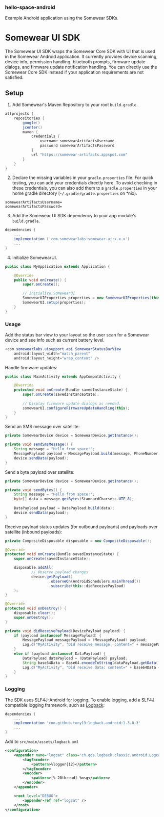 ### hello-space-android
Example Android application using the Somewear SDKs.

# Somewear UI SDK
The Somewear UI SDK wraps the Somewear Core SDK with UI that is used in the  Somewear Android application. It currently provides device scanning, device info, permission handling, bluetooth prompts, firmware update dialogs, and firmware update notification handling. You can directly use the Somewear Core SDK instead if your application requirements are not satisfied.
 
## Setup
1. Add Somewear's Maven Repository to your root `build.gradle`.
```groovy
allprojects {
    repositories {
        google()
        jcenter()
        maven {
            credentials {
                username somewearArtifactsUsername
                password somewearArtifactsPassword
            }
            url "https://somewear-artifacts.appspot.com"
        }
    }
}
```

2. Declare the missing variables in your `gradle.properties` file. For quick testing, you can add your credentials directly here. To avoid checking in these credentials, you can also add them to a `gradle.properties` in your home gradle directory (`~/.gradle/gradle.properties` on \*nix).
```
somewearArtifactsUsername=
somewearArtifactsPassword=
```

3. Add the Somewear UI SDK dependency to your app module's `build.gradle`.
```groovy
dependencies {
    ...
    implementation ('com.somewearlabs:somewear-ui:x.x.x')
    ...
}
```

4. Initialize SomewearUI.
```java
public class MyApplication extends Application {

    @Override
    public void onCreate() {
        super.onCreate();

        // Initialize SomewearUI
        SomewearUIProperties properties = new SomewearUIProperties(this);
        SomewearUI.setup(properties);
    }
}
```

### Usage

Add the status bar view to your layout so the user scan for a Somewear device and see info such as current battery level.
```java
<com.somewearlabs.uisupport.api.SomewearStatusBarView
    android:layout_width="match_parent"
    android:layout_height="wrap_content" />
```

Handle firmware updates:
```java
public class MainActivity extends AppCompatActivity {

    @Override
    protected void onCreate(Bundle savedInstanceState) {
        super.onCreate(savedInstanceState);
        
        // Display firmware update dialogs as needed.
        somewearUI.configureFirmwareUpdateHandling(this);
    }
}
```

Send an SMS message over satellite:
```java
private SomewearDevice device = SomewearDevice.getInstance();

private void sendSmsMessage() {
    String message = "Hello from space!";
    MessagePayload payload = MessagePayload.build(message, PhoneNumber.build("916-555-1111"));
    device.sendData(payload);
}
```

Send a byte payload over satellite:
```java
private SomewearDevice device = SomewearDevice.getInstance();

private void sendBytes() {
    String message = "Hello from space!";
    byte[] data = message.getBytes(StandardCharsets.UTF_8);
    
    DataPayload payload = DataPayload.build(data);
    device.sendData(payload);
}
```

Receive payload status updates (for outbound payloads) and payloads over satellite (inbound payloads):
```java
private CompositeDisposable disposable = new CompositeDisposable();

@Override
protected void onCreate(Bundle savedInstanceState) {
    super.onCreate(savedInstanceState);

    disposable.addAll(
            // Observe payload changes
            device.getPayload()
                    .observeOn(AndroidSchedulers.mainThread())
                    .subscribe(this::didReceivePayload)
    );
}

@Override
protected void onDestroy() {
    disposable.clear();
    super.onDestroy();
}

private void didReceivePayload(DevicePayload payload) {
    if (payload instanceof MessagePayload) {
        MessagePayload messagePayload = (MessagePayload) payload;
        Log.d("MyActivity", "Did receive message: content=" + messagePayload.getContent() + "; id=" + payload.getParcelId() + "; status=" + payload.getStatus());
    }
    else if (payload instanceof DataPayload) {
        DataPayload dataPayload = (DataPayload) payload;
        String base64Data = Base64.encodeToString(dataPayload.getData(), Base64.DEFAULT);
        Log.d("MyActivity", "Did receive data: content=" + base64Data + "; id=" + payload.getParcelId() + "; status=" + payload.getStatus());
    }
}
```

### Logging
The SDK uses SLF4J-Android for logging. To enable logging, add a SLF4J compatible logging framework, such as [Logback](https://github.com/tony19/logback-android): 
```groovy
dependencies {
    ...
    implementation 'com.github.tony19:logback-android:1.3.0-3'
    ...
}
```
Add to `src/main/assets/logback.xml`
```xml
<configuration>
    <appender name="logcat" class="ch.qos.logback.classic.android.LogcatAppender">
        <tagEncoder>
            <pattern>%logger{12}</pattern>
        </tagEncoder>
        <encoder>
            <pattern>[%-20thread] %msg</pattern>
        </encoder>
    </appender>

    <root level="DEBUG">
        <appender-ref ref="logcat" />
    </root>
</configuration>
```
